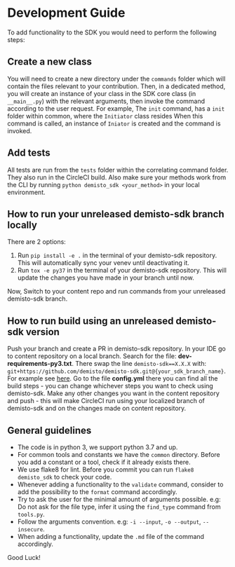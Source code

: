 # Development Guide

To add functionality to the SDK you would need to perform the following steps:

## Create a new class

You will need to create a new directory under the `commands` folder which will contain the files relevant to your contribution.
Then, in a dedicated method, you will create an instance of your class in the SDK core class (in `__main__.py`) with the relevant arguments,
then invoke the command according to the user request.
For example, The `init` command, has a `init` folder within common, where the `Initiator` class resides
When this command is called, an instance of `Iniator` is created and the command is invoked.

## Add tests

All tests are run from the `tests` folder within the correlating command folder. They also run in the CircleCI build.
Also make sure your methods work from the CLI by running `python demisto_sdk <your_method>` in your local environment.

## How to run your unreleased demisto-sdk branch locally

There are 2 options:

1. Run `pip install -e .` in the terminal of your demisto-sdk repository. This will automatically sync your venev until deactivating it.
2. Run `tox -e py37` in the terminal of your demisto-sdk repository. This will update the changes you have made in your branch until now.

Now, Switch to your content repo and run commands from your unreleased demisto-sdk branch.

## How to run build using an unreleased demisto-sdk version

Push your branch and create a PR in demisto-sdk repository.
In your IDE go to content repository on a local branch.
Search for the file: **dev-requirements-py3.txt**.
There swap the line `demisto-sdk==X.X.X` with: `git+https://github.com/demisto/demisto-sdk.git@{your_sdk_branch_name}`. For example see [here](https://github.com/demisto/content/blob/ad06ef4d1bdd398ce4b70f0fd2e5eab7a772c11c/dev-requirements-py3.txt#L2).
Go to the file **config.yml** there you can find all the build steps - you can change whichever steps you want to check using demisto-sdk.
Make any other changes you want in the content repository and push - this will make CircleCI run using your localized branch of demisto-sdk and on the changes made on content repository.

## General guidelines

* The code is in python 3, we support python 3.7 and up.
* For common tools and constants we have the `common` directory. Before you add a constant or a tool, check if it already exists there.
* We use flake8 for lint. Before you commit you can run `flake8 demisto_sdk` to check your code.
* Whenever adding a functionality to the `validate` command, consider to add the possibility to the `format` command accordingly.
* Try to ask the user for the minimal amount of arguments possible. e.g: Do not ask for the file type, infer it using the `find_type` command from `tools.py`.
* Follow the arguments convention. e.g: `-i --input`, `-o --output`, `--insecure`.
* When adding a functionality, update the `.md` file of the command accordingly.

Good Luck!
